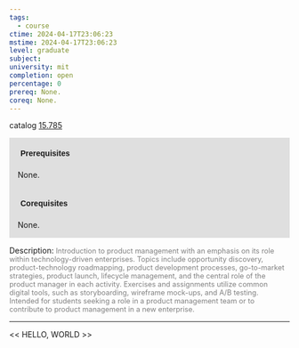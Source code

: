 ```yaml
---
tags:
  - course
ctime: 2024-04-17T23:06:23
mstime: 2024-04-17T23:06:23
level: graduate
subject: 
university: mit
completion: open
percentage: 0
prereq: None.
coreq: None.
---
```


catalog [15.785](http://student.mit.edu/catalog/m15c.html#15.785)

<span style="display: block; padding: 15px; background-color: rgb(100, 100, 100, 0.2);"><font id="m_prereq1284_0" style="display: block; font-family: Arial, sans-serif; font-weight: bold; padding: 5px">Prerequisites</font><br><span id="prereq1284_0">None.</span></span>
<span style="display: block; padding: 15px; background-color: rgb(100, 100, 100, 0.2);"><font id="m_coreq1284_0" style="display: block; font-family: Arial, sans-serif; font-weight: bold; padding: 5px">Corequisites</font><br><span id="coreq1284_0">None.</span></span>

<font style="">Description:</font>
<font style="color: grey; font-size: 0.8rem;">Introduction to product management with an emphasis on its role within technology-driven enterprises. Topics include opportunity discovery, product-technology roadmapping, product development processes, go-to-market strategies, product launch, lifecycle management, and the central role of the product manager in each activity. Exercises and assignments utilize common digital tools, such as storyboarding, wireframe mock-ups, and A/B testing. Intended for students seeking a role in a product management team or to contribute to product management in a new enterprise.</font>



---

<< HELLO, WORLD >>
